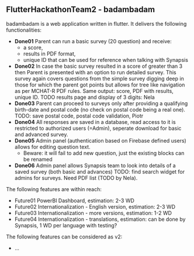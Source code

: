 ## FlutterHackathonTeam2 - badambadam 

badambadam is a web application written in flutter. It delivers the following functionalities:

+ **Done01** Parent can run a basic survey (20 question) and receive:
  +  a score, 
  +  results in PDF format,  
  +  unique ID that can be used for reference when talking with Synapsis
+  **Done02** In case the basic survey resulted in a score of greater than 3 then Parent is presented with an option to run detailed survey. This survey again covers questions from the simple survey digging deep in those for which the parent got points but allows for tree like navigation as per MCHAT-R PDF rules. Same output: score, PDF with results, unique ID. TODO results page and display of 3 digits: Nela
+ **Done03** Parent can proceed to surveys only after providing a qualifying birth-date and postal code (no check on postal code being a real one). TODO: save postal code, postal code validation, Piotr
+ **Done04** All responses are saved in a database, read access to it is restricted to authorized users (=Admin), seperate download for basic and advanced survey. 
+ **Done05** Admin panel (authentication based on Firebase defined users) allows for editing question text. 
  +  Beware: it will fail to add new question, just the existing blocks can be renamed
+ **Done06** Admin panel allows Synapsis team to look into details of a saved survey (both basic and advances) TODO: find search widget for admins for surveys. Need PDF list (TODO by Nela).

The following features are within reach:

+ Future01 PowerBI Dashboard, estimation: 2-3 WD
+ Future02 Internationalization - English version, estimation: 2-3 WD
+ Future03 Internationalization - more versions, estimation: 1-2 WD
+ Future04 Internationalization - translations, estimation: can be done by Synapsis, 1 WD per language with testing?

The following features can be considered as v2:

+ ...
